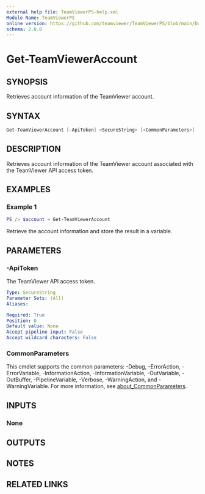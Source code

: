 ```yaml
---
external help file: TeamViewerPS-help.xml
Module Name: TeamViewerPS
online version: https://github.com/teamviewer/TeamViewerPS/blob/main/Docs/Help/Get-TeamViewerAccount.md
schema: 2.0.0
---
```


# Get-TeamViewerAccount

## SYNOPSIS

Retrieves account information of the TeamViewer account.

## SYNTAX

```powershell
Get-TeamViewerAccount [-ApiToken] <SecureString> [<CommonParameters>]
```

## DESCRIPTION

Retrieves account information of the TeamViewer account associated with the
TeamViewer API access token.

## EXAMPLES

### Example 1

```powershell
PS /> $account = Get-TeamViewerAccount
```

Retrieve the account information and store the result in a variable.

## PARAMETERS

### -ApiToken

The TeamViewer API access token.

```yaml
Type: SecureString
Parameter Sets: (All)
Aliases:

Required: True
Position: 0
Default value: None
Accept pipeline input: False
Accept wildcard characters: False
```

### CommonParameters

This cmdlet supports the common parameters: -Debug, -ErrorAction, -ErrorVariable, -InformationAction, -InformationVariable, -OutVariable, -OutBuffer, -PipelineVariable, -Verbose, -WarningAction, and -WarningVariable. For more information, see [about_CommonParameters](http://go.microsoft.com/fwlink/?LinkID=113216).

## INPUTS

### None

## OUTPUTS

## NOTES

## RELATED LINKS
